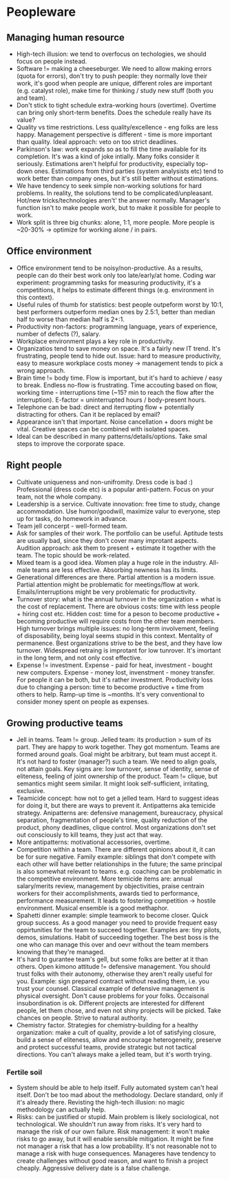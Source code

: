 # Peopleware

## Managing human resource

*  High-tech illusion: we tend to overfocus on techologies, we should focus on people instead.
*  Software != making a cheeseburger. We need to allow making errors (quota for errors), don't try to push people: they normally love their work, it's good when people are unique, different roles are important (e.g. catalyst role), make time for thinking / study new stuff (both you and team).
*  Don't stick to tight schedule extra-working hours (overtime). Overtime can bring only short-term benefits. Does the schedule really have its value?
*  Quality vs time restrictions. Less quality/excellence - eng folks are less happy. Management perspective is different - time is more important than quality. Ideal approach: veto on too strict deadlines.
*  Parkinson's law: work expands so as to fill the time available for its completion. It's was a kind of joke intially. Many folks consider it seriously. Estimations aren't helpful for productivity, especially top-down ones. Estimations from third parties (system analysists etc) tend to work better than company ones, but it's still better without estimations. 
*  We have tendency to seek simple non-working solutions for hard problems. In reality, the solutions tend to be complicated/unpleasant. Hot/new tricks/technologies aren't' the answer normally. Manager's function isn't to make people work, but to make it possible for people to work.
*  Work split is three big chunks: alone, 1:1, more people. More people is ~20-30% -> optimize for working alone / in pairs.

## Office environment

*  Office environment tend to be noisy/non-productive. As a results, people can do their best work only too late/early/at home. Coding war experiment: programming tasks for measuring productivity, it's a competitions, it helps to estimate different things (e.g. environment in this context). 
*  Useful rules of thumb for statistics: best people outpeform worst by 10:1, best performers outperform median ones by 2.5:1, better than median half to worse than median half is 2+:1.
*  Productivity non-factors: programming language, years of experience, number of defects (?), salary.
*  Workplace environment plays a key role in productivity.
*  Organizatios tend to save money on space. It's a fairly new IT trend. It's frustrating, people tend to hide out. Issue: hard to measure productivity, easy to measure workplace costs money -> management tends to pick a wrong approach.
*  Brain time != body time. Flow is important, but it's hard to achieve / easy to break. Endless no-flow is frustrating. Time accouting based on flow, working time - interruptions time (~15? min to reach the flow after the interruption). E-factor = uninterrupted hours / body-present hours.  
*  Telephone can be bad: direct and iterrupting flow + potentially distracting for others. Can it be replaced by email?
*  Appearance isn't that important. Noise cancellation + doors might be vital. Creative spaces can be combined with isolated spaces.
*  Ideal can be described in many patterns/details/options. Take smal steps to improve the corporate space.

## Right people

*  Cultivate uniqueness and non-unifromity. Dress code is bad :) Professional (dress code etc) is a popular anti-pattern. Focus on your team, not the whole company.
*  Leadership is a service. Cultivate innovation: free time to study, change accommodation. Use humor/goodwill, maximize valur to everyone, step up for tasks, do homework in advance.
*  Team jell concerpt - well-formed team.
*  Ask for samples of their work. The portfolio can be useful. Aptitude tests are usually bad, since they don't cover many improtant aspects. Audition approach: ask them to present + estimate it together with the team. The topic should be work-related.
*  Mixed team is a good idea. Women play a huge role in the industry. All-male teams are less effective. Absorbing newness has its limits.
*  Generational differences are there. Partial attention is a modern issue. Partial attention might be problematic for meetings/flow at work. Emails/interruptions might be very problematic for productivity.
*  Turnover story: what is the annual turnover in the organization + what is the cost of replacement. There are obvious costs: time with less people + hiring cost etc. Hidden cost: time for a peson to become productive + becoming productive will require costs from the other team members. High turnover brings multiple issues: no long-term involvement, feeling of disposability, being loyal seems stupid in this context. Mentality of permanence.  Best organizations strive to be the best, and they have low turnover. Widespread retraing is improtant for low tunrover. It's imortant in the long term, and not only cost effective.
*  Expense != investment. Expense - paid for heat, investment - bought new computers. Expense - money lost, invenstment - money transfer. For people it can be both, but it's rather investment. Productivity loss due to changing a person: time to become productive + time from others to help. Ramp-up time is ~months. It's very conventional to consider money spent on people as expenses.

## Growing productive teams

*  Jell in teams. Team != group. Jelled team: its production > sum of its part. They are happy to work together. They got momentum. Teams are formed around goals. Goal might be arbitrary, but team must accept it. It's not hard to foster (manager?) such a team. We need to align goals, not attain goals. Key signs are: low turnover, sense of identity, sense of eliteness, feeling of joint ownership of the product. Team != clique, but semantics might seem similar. It might look self-sufficient, irritating, exclusive.
*  Teamicide concept: how not to get a jelled team. Hard to suggest ideas for doing it, but there are ways to prevent it. Antipatterns aka temicide strategy. Anipatterns are: defensive management, bureaucracy, physical separation, fragmentation of people's time, quality reduction of the product, phony deadlines, clique control. Most organizations don't set out consciously to kill teams, they just act that way.
*  More antipatterns: motivational accessories, overtime.
*  Competition within a team. There are different opinions about it, it can be for sure negative. Family example: siblings that don't compete with each other will have better relationships in the future; the same principal is also somewhat relevant to teams. e.g. coaching can be problematic in the competitive environment. More temicide items are: annual salary/merits review, management by objectivities, praise centrain workers for their accomplishments, awards tied to performance, performance measurement.  It leads to fostering competition -> hostile environment. Musical ensemble is a good methaphor.
*  Spahetti dinner example: simple teamwork to become closer. Quick group success. As a good manager you need to provide frequent easy oppirtunities for the team to succeed together. Examples are: tiny pilots, demos, simulations. Habit of succeeding together. The best boss is the one who can manage this over and oevr without the team members knowing that they're managed.
*  It's hard to gurantee team's gell, but some folks are better at it than others. Open kimono attitude != defensive management. You should trust folks with their autonomy, otherwise they aren't really useful for you. Example: sign prepared contract without reading them, i.e. you trust your counsel. Classical example of defensive management is physical oversight. Don't cause problems for your folks. Occaisonal insubordination is ok. Different projects are interested for different people, let them chose, and even not shiny projects will be picked. Take chances on people. Strive to natural authority.
*  Chemistry factor. Strategies for chemistry-building for a healthy organization: make a cult of quality, provide a lot of satisfying closure, build a sense of eliteness, allow and encourage heterogeneity, preserve and protect successful teams, provide strategic but not tactical directions. You can't always make a jelled team, but it's worth trying.

### Fertile soil

*  System should be able to help itself. Fully automated system can't heal itself. Don't be too mad about the methodology. Declare standard, only if it's already there. Revisting the high-tech illusion: no magic methodology can actually help.
*  Risks: can be justified or stupid. Main problem is likely sociological, not technological. We shouldn't run away from risks. It's very hard to manage the risk of our own failure. Risk management: it won't make risks to go away, but it will enable sensible mitigation. It might be fine not manager a risk that has a low probability. It's not reasonable not to manage a risk with huge consequences. Manageres have tendency to create challenges without good reason, and want to finish a project cheaply. Aggressive delivery date is a false challenge. 
